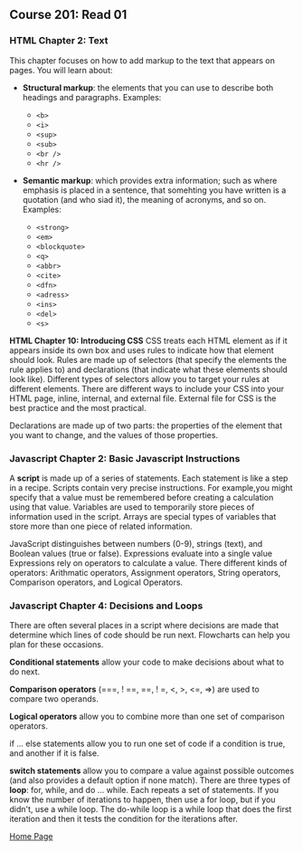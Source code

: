 ## **Course 201: Read 01**


### **HTML Chapter 2: Text**
This chapter focuses on how to add markup to the text that appears on pages. You will learn about:

* **Structural markup**: the elements that you can use to describe both headings and paragraphs. Examples:
    * ``` <b> ```
    * ``` <i> ```
    * ``` <sup> ```
    * ``` <sub> ```
    * ``` <br /> ```
    * ``` <hr /> ```

* **Semantic markup**: which provides extra information; such as where emphasis is placed in a sentence, that somehting you have written is a quotation (and who siad it), the meaning of acronyms, and so on. Examples:
    * ``` <strong> ```
    * ``` <em> ```
    * ``` <blockquote> ```
    * ``` <q> ```
    * ``` <abbr> ```
    * ``` <cite> ```
    * ``` <dfn> ```
    * ``` <adress> ```
    * ``` <ins> ```
    * ``` <del> ```
    * ``` <s> ```


**HTML Chapter 10: Introducing CSS**
CSS treats each HTML element as if it appears inside its own box and uses rules to indicate how that element should look.
Rules are made up of selectors (that specify the elements the rule applies to) and declarations (that indicate what these elements should look like). Different types of selectors allow you to target your rules at different elements. There are different ways to include your CSS into your HTML page, inline, internal, and external file. External file for CSS is the best practice and the most practical.

Declarations are made up of two parts: the properties of the element that you want to change, and the values of those properties.



### **Javascript Chapter 2: Basic Javascript Instructions**
A **script** is made up of a series of statements. Each statement is like a step in a recipe. Scripts contain very precise instructions. For example,you might specify that a value must be remembered before creating a calculation using that value. Variables are used to temporarily store pieces of information used in the script. Arrays are special types of variables that store more than one piece of related information. 

JavaScript distinguishes between numbers (0-9), strings (text), and Boolean values (true or false). Expressions evaluate into a single value  Expressions rely on operators to calculate a value. 
There different kinds of operators: Arithmatic operators, Assignment operators, String operators, Comparison operators, and Logical Operators.

### **Javascript Chapter 4: Decisions and Loops**
There are often several places in a script where decisions are made that determine which lines of code should be run next. Flowcharts can help you plan for these occasions.

**Conditional statements** allow your code to make decisions about what to do next.

**Comparison operators** (===, ! ==, ==, ! =, <, >, <=, =>) are used to compare two operands. 

**Logical operators** allow you to combine more than one set of comparison operators. 

if ... else statements allow you to run one set of code if a condition is true, and another if it is false. 

**switch statements** allow you to compare a value against possible outcomes (and also provides a default option if none match). 
There are three types of **loop**: for, while, and do ... while. Each repeats a set of statements. If you know the number of iterations to happen, then use a for loop, but if you didn't, use a while loop. The do-while loop is a while loop that does the first iteration and then it tests the condition for the iterations after.


[Home Page](README.md)